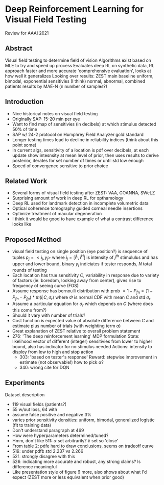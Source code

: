# Deep Reinforcement Learning for Visual Field Testing
Review for AAAI 2021

## Abstract
Visual field testing to determine field of vision
Algorithms exist based on MLE to try and speed up process
Evaluates deep RL on synthetic data, RL approach faster and more accurate
'comprehensive evaluation', looks at how well it generalizes
Looking over results:
    ZEST main baseline
    uniform, bimodal, exponential sensitivies (I think)
    normal, abnormal, combined patients
    results by MAE-N (n number of samples?)
    
## Introduction 
- Nice historical notes on visual field testing
- Originally SAP: 15-20 min per eye
- Want to find map of sensitivies (in decibels) at which stimulus detected 50% of time
- SAP w/ 24-2 protocol on Humphrey Field Analyzer gold standard
- Longer testing times lead to decline in reliability indices (think about this point some)
- In current algs, sensitivity of a location is pdf over decibels, at each update show intesnsity at mean level of prior, then uses results to derive posterior, iterates for set number of times or until std low enough
- Speed of convergence sensitive to prior choice

## Related Work
- Several forms of visual field testing after ZEST: VAA, GOANNA, SWeLZ
- Surprising amount of work in deep RL for opthamology
- Deep RL used for landmark detection in incomplete volumetric data
- Optical coherence tomography guided corneal needle insertions
- Optimize treatment of macular degeneration
- I think it would be good to have example of what a contrast difference looks like

## Proposed Method
- visual field testing on single position (eye position?) is sequence of tuples $p_j = <i_j, y_j>$ where $i_j = [i^L, i^H]$ is intensity of $j^{th}$ stimululus and has upper and lower bound, binary $y_j$ indiciates if tester responds, $N$ total rounds of testing
- Each location has true sensitivity $C$, variability in response due to variety of factors (ie: boredom, looking away from center), gives rise to frequency of seeing curve (FOS) 
- Assume response has bernoulli distribution with prob $=1-P_{fn} = (1-P_{fn}-P_{fp}) * \Phi(i|C, \sigma_r)$ where $\Phi$ is normal CDF with mean $C$ and std $\sigma_r$ 
- Assume a particular equation for $\sigma_r$ which depends on $C$  (where does this come from?)
- Should it vary with number of trials?
- Cost function is expected value of absolute difference between $C$ and estimate plus number of trials (with weighting term $\alpha$) 
- Great explanation of ZEST relative to overall problem statement
- 276: 'The deep reinforcement learning'
MDP formulation
    State: likelihood vector of different (integer) sensitivies from lower to higher bound, also has indicator for no stimulus needed
    Actions: intensity to disploy from low to high and stop action
    - 303: 'based on tester's response'
    Reward: stepwise improvement in estimate (not observable!)
        how to pick $\alpha$?
    - 340: wrong cite for DQN

## Experiments
Dataset description
- 119 visual fields (patients?)
- 55 w/out loss, 64 with
- assume false positive and negative 3%
- varies prior sensitivity densities: uniform, bimodal, generalized logistic (fit to training data)
- Don't understand paragraph at 469
- How were hyperparameters determined/tuned?
- Hmm, don't like 511: $\alpha$ set arbitrarily? $\delta$ set so 'close'
- From table 2: pdfe hard to draw conclusions, seems on tradeoff curve
- 519: under pdfb std 2.237 vs 2.266
- 521: strongly disagree with this
- 526: indicating more accurate and robust, any strong claims? Is difference meaningful
- Like presentation style of figure 6 more, also shows about what I'd expect (ZEST more or less equivalent when prior good)